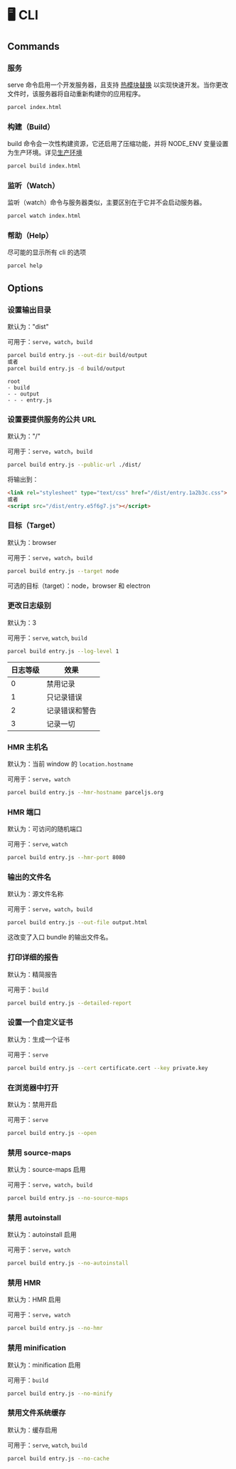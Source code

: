 # 🖥 CLI

## Commands

### 服务

serve 命令启用一个开发服务器，且支持 [热模块替换](hmr.html) 以实现快速开发。当你更改文件时，该服务器将自动重新构建你的应用程序。

```bash
parcel index.html
```

### 构建（Build）

build 命令会一次性构建资源，它还启用了压缩功能，并将 NODE_ENV 变量设置为生产环境。详见[生产环境](production.html)

```bash
parcel build index.html
```

### 监听（Watch）

监听（watch）命令与服务器类似，主要区别在于它并不会启动服务器。

```bash
parcel watch index.html
```

### 帮助（Help）

尽可能的显示所有 cli 的选项

```bash
parcel help
```

## Options

### 设置输出目录

默认为："dist"

可用于：`serve`，`watch`，`build`

```bash
parcel build entry.js --out-dir build/output
或者
parcel build entry.js -d build/output
```

```base
root
- build
- - output
- - - entry.js
```

### 设置要提供服务的公共 URL

默认为："/"

可用于：`serve`，`watch`，`build`

```bash
parcel build entry.js --public-url ./dist/
```

将输出到：

```html
<link rel="stylesheet" type="text/css" href="/dist/entry.1a2b3c.css">
或者
<script src="/dist/entry.e5f6g7.js"></script>
```

### 目标（Target）

默认为：browser

可用于：`serve`，`watch`，`build`

```bash
parcel build entry.js --target node
```

可选的目标（target）：node，browser 和 electron

### 更改日志级别

默认为：3

可用于：`serve`, `watch`, `build`

```bash
parcel build entry.js --log-level 1
```

| 日志等级 | 效果                 |
|---       |---                 |
| 0        | 禁用记录             |
| 1        | 只记录错误           |
| 2        | 记录错误和警告        |
| 3        | 记录一切             |

### HMR 主机名

默认为：当前 window 的 `location.hostname`

可用于：`serve`，`watch`

```bash
parcel build entry.js --hmr-hostname parceljs.org
```

### HMR 端口

默认为：可访问的随机端口

可用于：`serve`, `watch`

```bash
parcel build entry.js --hmr-port 8080
```

### 输出的文件名

默认为：源文件名称

可用于：`serve`，`watch`，`build`

```bash
parcel build entry.js --out-file output.html
```

这改变了入口 bundle 的输出文件名。

### 打印详细的报告

默认为：精简报告

可用于：`build`

```bash
parcel build entry.js --detailed-report
```

### 设置一个自定义证书

默认为：生成一个证书

可用于：`serve`

```bash
parcel build entry.js --cert certificate.cert --key private.key
```

### 在浏览器中打开

默认为：禁用开启

可用于：`serve`

```bash
parcel build entry.js --open
```

### 禁用 source-maps

默认为：source-maps 启用

可用于：`serve`，`watch`，`build`

```bash
parcel build entry.js --no-source-maps
```

### 禁用 autoinstall

默认为：autoinstall 启用

可用于：`serve`，`watch`

```bash
parcel build entry.js --no-autoinstall
```

### 禁用 HMR

默认为：HMR 启用

可用于：`serve`，`watch`

```bash
parcel build entry.js --no-hmr
```

### 禁用 minification

默认为：minification 启用

可用于：`build`

```bash
parcel build entry.js --no-minify
```

### 禁用文件系统缓存

默认为：缓存启用

可用于：`serve`, `watch`, `build`

```bash
parcel build entry.js --no-cache
```